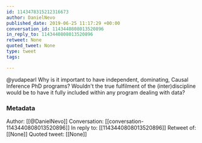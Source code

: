 ```yaml
---
id: 1143478315212316673
author: DanielNevo
published_date: 2019-06-25 11:17:29 +00:00
conversation_id: 1143440808013520896
in_reply_to: 1143440808013520896
retweet: None
quoted_tweet: None
type: tweet
tags:

---
```


@yudapearl Why is it important to have independent, dominating, Causal Inference PhD programs? Wouldn't the true fulfilment of the (inter)discipline would be to have it fully included within any program dealing with data?

### Metadata

Author: [[@DanielNevo]]
Conversation: [[conversation-1143440808013520896]]
In reply to: [[1143440808013520896]]
Retweet of: [[None]]
Quoted tweet: [[None]]
